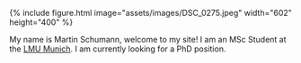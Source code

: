 ---
---
{% include figure.html image="assets/images/DSC_0275.jpeg" width="602" height="400" %}

My name is Martin Schumann, welcome to my site! I am an MSc Student at the [LMU Munich](https://www.lmu.de/en/). I am currently looking for a PhD position.

